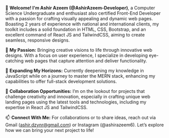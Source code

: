 👋 **Welcome! I'm Ashir Azeem (@AshirAzeem-Developer)**, a Computer Science Undergraduate and enthusiast also certified Front-End Developer with a passion for crafting visually appealing and dynamic web pages. Boasting 2 years of experience with national and international clients, my toolkit includes a solid foundation in HTML, CSS, Bootstrap, and an excellent command of React JS and TailwindCSS, aiming to create seamless, responsive designs.

👀 **My Passion:** Bringing creative visions to life through innovative web designs. With a focus on user experience, I specialize in developing eye-catching web pages that capture attention and deliver functionality.

🌱 **Expanding My Horizons:** Currently deepening my knowledge in JavaScript while on a journey to master the MERN stack, enhancing my capabilities to offer full-stack development solutions.

💞️ **Collaboration Opportunities:** I’m on the lookout for projects that challenge creativity and innovation, especially in crafting unique web landing pages using the latest tools and technologies, including my expertise in React JS and TailwindCSS.

📫 **Connect With Me:** For collaborations or to share ideas, reach out via Gmail (ashir.dzynr@gmail.com) or Instagram (@ashirazeem6). Let’s explore how we can bring your next project to life!

<!---
AshirAzeem-Developer/AshirAzeem-Developer is a ✨ special ✨ repository because its `README.md` (this file) appears on your GitHub profile.
You can click the Preview link to take a look at your changes.
--->
